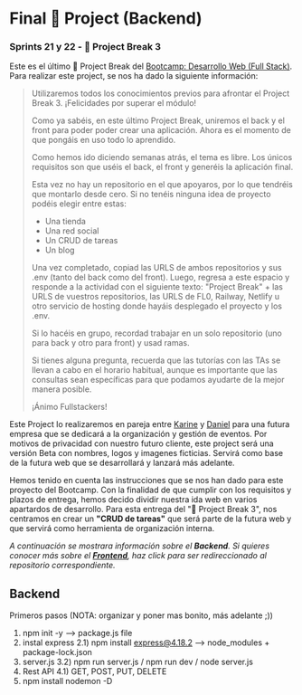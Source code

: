 # Final 🚀 Project (Backend)
### Sprints 21 y 22 - 🚀 Project Break 3
Este es el último 🚀 Project Break del [Bootcamp: Desarrollo Web (Full Stack)](https://thebridge.tech/bootcamps/desarrollo-web-full-stack/?campus=Online). Para realizar este project, se nos ha dado la siguiente información:
> Utilizaremos todos los conocimientos previos para afrontar el Project Break 3.
> ¡Felicidades por superar el módulo! 
>
> Como ya sabéis, en este último Project Break, uniremos el back y el front para poder poder crear una aplicación. Ahora es el momento de que pongáis en uso todo lo aprendido.
>
> Como hemos ido diciendo semanas atrás, el tema es libre. Los únicos requisitos son que uséis el back, el front y generéis la aplicación final.
>
> Esta vez no hay un repositorio en el que apoyaros, por lo que tendréis que montarlo desde cero. Si no tenéis ninguna idea de proyecto podéis elegir entre estas:
>
> - Una tienda
> - Una red social
> - Un CRUD de tareas
> - Un blog
>   
> Una vez completado, copiad las URLS de ambos repositorios y sus .env (tanto del back como del front). Luego, regresa a este espacio y responde a la actividad con el siguiente texto: "Project Break" + las URLS de vuestros repositorios, las URLS de FL0, Railway, Netlify u otro servicio de hosting donde hayáis desplegado el proyecto y los .env.
>
> Si lo hacéis en grupo, recordad trabajar en un solo repositorio (uno para back y otro para front) y usad ramas.
>
> Si tienes alguna pregunta, recuerda que las tutorías con las TAs se llevan a cabo en el horario habitual, aunque es importante que las consultas sean específicas para que podamos ayudarte de la mejor manera posible.
>
>¡Ánimo Fullstackers!

Este Project lo realizaremos en pareja entre [Karine](https://github.com/karine0207) y [Daniel](https://github.com/dannyelfloyd) para una futura empresa que se dedicará a la organización y gestión de eventos. Por motivos de privacidad con nuestro futuro cliente, este project será una versión Beta con nombres, logos y imagenes ficticias. Servirá como base de la futura web que se desarrollará y lanzará más adelante.

Hemos tenido en cuenta las instrucciones que se nos han dado para este proyecto del Bootcamp. Con la finalidad de que cumplir con los requisitos y plazos de entrega, hemos decido dividir nuestra ida web en varios apartardos de desarrollo. Para esta entrega del "🚀 Project Break 3", nos centramos en crear un **"CRUD de tareas"** que será parte de la futura web y que servirá como herramienta de organización interna.

*A continuación se mostrara información sobre el **Backend**. Si quieres conocer más sobre el [**Frontend**](https://github.com/dannyelfloyd/S21S22ProjectBreak3Frontend), haz click para ser redireccionado al repositorio correspondiente.*
## Backend

Primeros pasos (NOTA: organizar y poner mas bonito, más adelante ;))
1) npm init -y --> package.js file
2) instal express
2.1) npm install express@4.18.2 --> node_modules + package-lock.json
3) server.js
3.2) npm run server.js / npm run dev / node server.js
4) Rest API
4.1) GET, POST, PUT, DELETE
5) npm install nodemon -D
